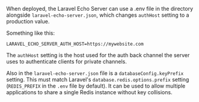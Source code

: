When deployed, the Laravel Echo Server can use a .env file in the
directory alongside `laravel-echo-server.json`, which changes `authHost`
setting to a production value.

Something like this:

```
LARAVEL_ECHO_SERVER_AUTH_HOST=https://mywebsite.com
```

The `authHost` setting is the host used for the auth back channel the
server uses to authenticate clients for private channels.

Also in the `laravel-echo-server.json` file is a
`databaseConfig.keyPrefix` setting. This must match Laravel's
`database.redis.options.prefix` setting (`REDIS_PREFIX` in the `.env`
file by default). It can be used to allow multiple applications to share
a single Redis instance without key collisions.
